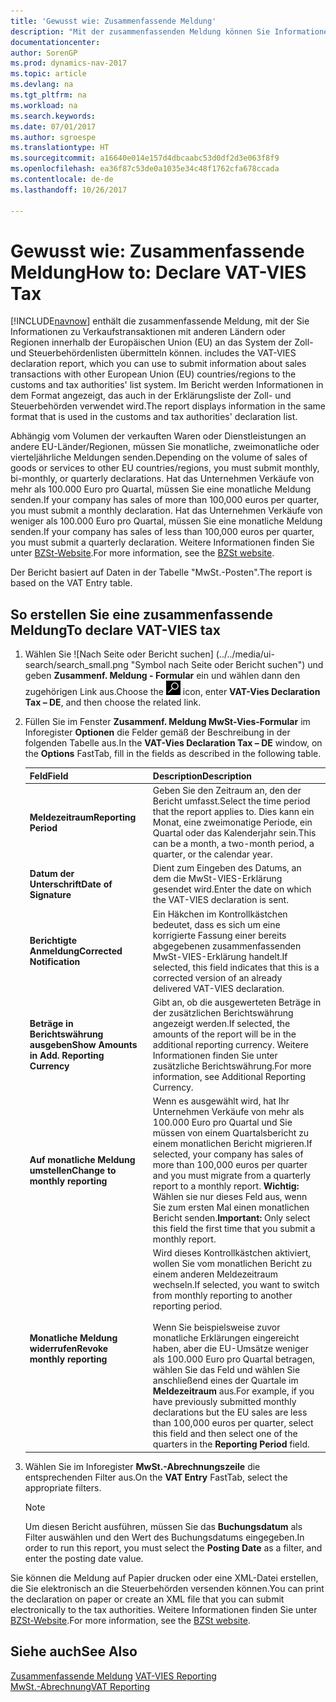 ```yaml
---
title: 'Gewusst wie: Zusammenfassende Meldung'
description: "Mit der zusammenfassenden Meldung können Sie Informationen zu Verkaufstransaktionen mit anderen Ländern oder Regionen innerhalb der Europäischen Union (EU) an das System der Zoll- und Steuerbehördenlisten übermitteln."
documentationcenter: 
author: SorenGP
ms.prod: dynamics-nav-2017
ms.topic: article
ms.devlang: na
ms.tgt_pltfrm: na
ms.workload: na
ms.search.keywords: 
ms.date: 07/01/2017
ms.author: sgroespe
ms.translationtype: HT
ms.sourcegitcommit: a16640e014e157d4dbcaabc53d0df2d3e063f8f9
ms.openlocfilehash: ea36f87c53de0a1035e34c48f1762cfa678ccada
ms.contentlocale: de-de
ms.lasthandoff: 10/26/2017

---
```

# <a name="how-to-declare-vat-vies-tax"></a><span data-ttu-id="7b51f-103">Gewusst wie: Zusammenfassende Meldung</span><span class="sxs-lookup"><span data-stu-id="7b51f-103">How to: Declare VAT-VIES Tax</span></span>
[!INCLUDE[navnow](../../includes/navnow_md.md)]<span data-ttu-id="7b51f-104"> enthält die zusammenfassende Meldung, mit der Sie Informationen zu Verkaufstransaktionen mit anderen Ländern oder Regionen innerhalb der Europäischen Union (EU) an das System der Zoll- und Steuerbehördenlisten übermitteln können.</span><span class="sxs-lookup"><span data-stu-id="7b51f-104"> includes the VAT-VIES declaration report, which you can use to submit information about sales transactions with other European Union (EU) countries/regions to the customs and tax authorities' list system.</span></span> <span data-ttu-id="7b51f-105">Im Bericht werden Informationen in dem Format angezeigt, das auch in der Erklärungsliste der Zoll- und Steuerbehörden verwendet wird.</span><span class="sxs-lookup"><span data-stu-id="7b51f-105">The report displays information in the same format that is used in the customs and tax authorities' declaration list.</span></span>  

<span data-ttu-id="7b51f-106">Abhängig vom Volumen der verkauften Waren oder Dienstleistungen an andere EU-Länder/Regionen, müssen Sie monatliche, zweimonatliche oder vierteljährliche Meldungen senden.</span><span class="sxs-lookup"><span data-stu-id="7b51f-106">Depending on the volume of sales of goods or services to other EU countries/regions, you must submit monthly, bi-monthly, or quarterly declarations.</span></span> <span data-ttu-id="7b51f-107">Hat das Unternehmen Verkäufe von mehr als 100.000 Euro pro Quartal, müssen Sie eine monatliche Meldung senden.</span><span class="sxs-lookup"><span data-stu-id="7b51f-107">If your company has sales of more than 100,000 euros per quarter, you must submit a monthly declaration.</span></span> <span data-ttu-id="7b51f-108">Hat das Unternehmen Verkäufe von weniger als 100.000 Euro pro Quartal, müssen Sie eine monatliche Meldung senden.</span><span class="sxs-lookup"><span data-stu-id="7b51f-108">If your company has sales of less than 100,000 euros per quarter, you must submit a quarterly declaration.</span></span> <span data-ttu-id="7b51f-109">Weitere Informationen finden Sie unter  [BZSt-Website](http://go.microsoft.com/fwlink/?LinkId=204368).</span><span class="sxs-lookup"><span data-stu-id="7b51f-109">For more information, see the [BZSt website](http://go.microsoft.com/fwlink/?LinkId=204368).</span></span>  

<span data-ttu-id="7b51f-110">Der Bericht basiert auf Daten in der Tabelle "MwSt.-Posten".</span><span class="sxs-lookup"><span data-stu-id="7b51f-110">The report is based on the VAT Entry table.</span></span>  

## <a name="to-declare-vat-vies-tax"></a><span data-ttu-id="7b51f-111">So erstellen Sie eine zusammenfassende Meldung</span><span class="sxs-lookup"><span data-stu-id="7b51f-111">To declare VAT-VIES tax</span></span>  

1.  <span data-ttu-id="7b51f-112">Wählen Sie ![Nach Seite oder Bericht suchen] (../../media/ui-search/search_small.png "Symbol nach Seite oder Bericht suchen") und geben **Zusammenf. Meldung - Formular** ein und wählen dann den zugehörigen Link aus.</span><span class="sxs-lookup"><span data-stu-id="7b51f-112">Choose the ![Search for Page or Report](../../media/ui-search/search_small.png "Search for Page or Report icon") icon, enter **VAT-Vies Declaration Tax – DE**, and then choose the related link.</span></span>  
2.  <span data-ttu-id="7b51f-113">Füllen Sie im Fenster **Zusammenf. Meldung MwSt-Vies-Formular** im Inforegister **Optionen** die Felder gemäß der Beschreibung in der folgenden Tabelle aus.</span><span class="sxs-lookup"><span data-stu-id="7b51f-113">In the **VAT-Vies Declaration Tax – DE** window, on the **Options** FastTab, fill in the fields as described in the following table.</span></span>  

    |<span data-ttu-id="7b51f-114">Feld</span><span class="sxs-lookup"><span data-stu-id="7b51f-114">Field</span></span>|<span data-ttu-id="7b51f-115">Description</span><span class="sxs-lookup"><span data-stu-id="7b51f-115">Description</span></span>|  
    |---------------------------------|---------------------------------------|  
    |<span data-ttu-id="7b51f-116">**Meldezeitraum**</span><span class="sxs-lookup"><span data-stu-id="7b51f-116">**Reporting Period**</span></span>|<span data-ttu-id="7b51f-117">Geben Sie den Zeitraum an, den der Bericht umfasst.</span><span class="sxs-lookup"><span data-stu-id="7b51f-117">Select the time period that the report applies to.</span></span> <span data-ttu-id="7b51f-118">Dies kann ein Monat, eine zweimonatige Periode, ein Quartal oder das Kalenderjahr sein.</span><span class="sxs-lookup"><span data-stu-id="7b51f-118">This can be a month, a two-month period, a quarter, or the calendar year.</span></span>|  
    |<span data-ttu-id="7b51f-119">**Datum der Unterschrift**</span><span class="sxs-lookup"><span data-stu-id="7b51f-119">**Date of Signature**</span></span>|<span data-ttu-id="7b51f-120">Dient zum Eingeben des Datums, an dem die MwSt-VIES-Erklärung gesendet wird.</span><span class="sxs-lookup"><span data-stu-id="7b51f-120">Enter the date on which the VAT-VIES declaration is sent.</span></span>|  
    |<span data-ttu-id="7b51f-121">**Berichtigte Anmeldung**</span><span class="sxs-lookup"><span data-stu-id="7b51f-121">**Corrected Notification**</span></span>|<span data-ttu-id="7b51f-122">Ein Häkchen im Kontrollkästchen bedeutet, dass es sich um eine korrigierte Fassung einer bereits abgegebenen zusammenfassenden MwSt-VIES-Erklärung handelt.</span><span class="sxs-lookup"><span data-stu-id="7b51f-122">If selected, this field indicates that this is a corrected version of an already delivered VAT-VIES declaration.</span></span>|  
    |<span data-ttu-id="7b51f-123">**Beträge in Berichtswährung ausgeben**</span><span class="sxs-lookup"><span data-stu-id="7b51f-123">**Show Amounts in Add. Reporting Currency**</span></span>|<span data-ttu-id="7b51f-124">Gibt an, ob die ausgewerteten Beträge in der zusätzlichen Berichtswährung angezeigt werden.</span><span class="sxs-lookup"><span data-stu-id="7b51f-124">If selected, the amounts of the report will be in the additional reporting currency.</span></span> <span data-ttu-id="7b51f-125">Weitere Informationen finden Sie unter zusätzliche Berichtswährung.</span><span class="sxs-lookup"><span data-stu-id="7b51f-125">For more information, see Additional Reporting Currency.</span></span>|  
    |<span data-ttu-id="7b51f-126">**Auf monatliche Meldung umstellen**</span><span class="sxs-lookup"><span data-stu-id="7b51f-126">**Change to monthly reporting**</span></span>|<span data-ttu-id="7b51f-127">Wenn es ausgewählt wird, hat Ihr Unternehmen Verkäufe von mehr als 100.000 Euro pro Quartal und Sie müssen von einem Quartalsbericht zu einem monatlichen Bericht migrieren.</span><span class="sxs-lookup"><span data-stu-id="7b51f-127">If selected, your company has sales of more than 100,000 euros per quarter and you must migrate from a quarterly report to a monthly report.</span></span> <span data-ttu-id="7b51f-128">**Wichtig:** Wählen sie nur dieses Feld aus, wenn Sie zum ersten Mal einen monatlichen Bericht senden.</span><span class="sxs-lookup"><span data-stu-id="7b51f-128">**Important:**  Only select this field the first time that you submit a monthly report.</span></span>|  
    |<span data-ttu-id="7b51f-129">**Monatliche Meldung widerrufen**</span><span class="sxs-lookup"><span data-stu-id="7b51f-129">**Revoke monthly reporting**</span></span>|<span data-ttu-id="7b51f-130">Wird dieses Kontrollkästchen aktiviert, wollen Sie vom monatlichen Bericht zu einem anderen Meldezeitraum wechseln.</span><span class="sxs-lookup"><span data-stu-id="7b51f-130">If selected, you want to switch from monthly reporting to another reporting period.</span></span><br /><br /> <span data-ttu-id="7b51f-131">Wenn Sie beispielsweise zuvor monatliche Erklärungen eingereicht haben, aber die EU-Umsätze weniger als 100.000 Euro pro Quartal betragen, wählen Sie das Feld und wählen Sie anschließend eines der Quartale im **Meldezeitraum** aus.</span><span class="sxs-lookup"><span data-stu-id="7b51f-131">For example, if you have previously submitted monthly declarations but the EU sales are less than 100,000 euros per quarter, select this field and then select one of the quarters in the **Reporting Period** field.</span></span>|  

3.  <span data-ttu-id="7b51f-132">Wählen Sie im Inforegister **MwSt.-Abrechnungszeile** die entsprechenden Filter aus.</span><span class="sxs-lookup"><span data-stu-id="7b51f-132">On the **VAT Entry** FastTab, select the appropriate filters.</span></span>  

    > [!NOTE]  
    >  <span data-ttu-id="7b51f-133">Um diesen Bericht ausführen, müssen Sie das **Buchungsdatum** als Filter auswählen und den Wert des Buchungsdatums eingegeben.</span><span class="sxs-lookup"><span data-stu-id="7b51f-133">In order to run this report, you must select the **Posting Date** as a filter, and enter the posting date value.</span></span>  

<span data-ttu-id="7b51f-134">Sie können die Meldung auf Papier drucken oder eine XML-Datei erstellen, die Sie elektronisch an die Steuerbehörden versenden können.</span><span class="sxs-lookup"><span data-stu-id="7b51f-134">You can print the declaration on paper or create an XML file that you can submit electronically to the tax authorities.</span></span> <span data-ttu-id="7b51f-135">Weitere Informationen finden Sie unter  [BZSt-Website](http://go.microsoft.com/fwlink/?LinkId=204368).</span><span class="sxs-lookup"><span data-stu-id="7b51f-135">For more information, see the [BZSt website](http://go.microsoft.com/fwlink/?LinkId=204368).</span></span>  

## <a name="see-also"></a><span data-ttu-id="7b51f-136">Siehe auch</span><span class="sxs-lookup"><span data-stu-id="7b51f-136">See Also</span></span>  
 <span data-ttu-id="7b51f-137">[Zusammenfassende Meldung](../Denmark/vat-vies-reporting.md) </span><span class="sxs-lookup"><span data-stu-id="7b51f-137">[VAT-VIES Reporting](../Denmark/vat-vies-reporting.md) </span></span>  
 [<span data-ttu-id="7b51f-138">MwSt.-Abrechnung</span><span class="sxs-lookup"><span data-stu-id="7b51f-138">VAT Reporting</span></span>](vat-reporting.md)

